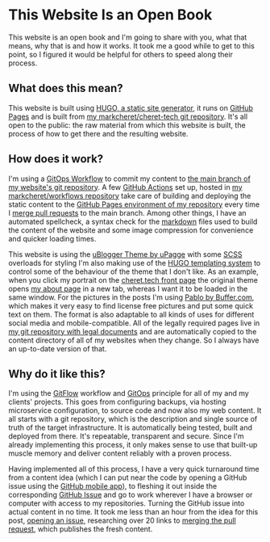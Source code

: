 # This Website Is an Open Book


This website is an open book and I'm going to share with you, what that means, why that is and how it works. It took me a good while to get to this point, so I figured it would be helpful for others to speed along their process.

## What does this mean?

This website is built using [HUGO, a static site generator](https://gohugo.io/), it runs on [GitHub Pages](https://pages.github.com/) and is built from [my markcheret/cheret-tech git repository](https://github.com/markcheret/cheret-tech). It's all open to the public: the raw material from which this website is built, the process of how to get there and the resulting website.

## How does it work?

I'm using a [GitOps Workflow](https://www.gitops.tech/) to commit my content to [the main branch of my website's git repository](https://github.com/markcheret/cheret-tech/tree/main). A few [GitHub Actions](https://github.com/features/actions) set up, hosted in [my markcheret/workflows repository](https://github.com/markcheret/workflows) take care of building and deploying the static content to the [GitHub Pages environment of my repository](https://github.com/markcheret/cheret-tech/tree/gh-pages) every time I [merge pull requests](https://docs.github.com/en/github/collaborating-with-issues-and-pull-requests/merging-a-pull-request) to the main branch. Among other things, I have an automated spellcheck, a syntax check for the [markdown](https://en.wikipedia.org/wiki/Markdown) files used to build the content of the website and some image compression for convenience and quicker loading times.

This website is using the [uBlogger Theme by uPagge](https://ublogger.netlify.app/) with some [SCSS](https://sass-lang.com/) overloads for styling I'm also making use of the [HUGO templating system](https://gohugo.io/templates/introduction/) to control some of the behaviour of the theme that I don't like. As an example, when you click my portrait on the [cheret.tech front page](https://cheret.tech/) the original theme opens [my about page](https://cheret.tech/about/) in a new tab, whereas I want it to be loaded in the same window. For the pictures in the posts I'm using [Pablo by Buffer.com](https://pablo.buffer.com/), which makes it very easy to find license free pictures and put some quick text on them. The format is also adaptable to all kinds of uses for different social media and mobile-compatible. All of the legally required pages live in [my git repository with legal documents](https://github.com/markcheret/legal) and are automatically copied to the content directory of all of my websites when they change. So I always have an up-to-date version of that.

## Why do it like this?

I'm using the [GitFlow](https://datasift.github.io/gitflow/IntroducingGitFlow.html) workflow and [GitOps](https://www.gitops.tech/) principle for all of my and my clients' projects. This goes from configuring backups, via hosting microservice configuration, to source code and now also my web content. It all starts with a git repository, which is the description and single source of truth of the target infrastructure. It is automatically being tested, built and deployed from there. It's repeatable, transparent and secure. Since I'm already implementing this process, it only makes sense to use that built-up muscle memory and deliver content reliably with a proven process.

Having implemented all of this process, I have a very quick turnaround time from a content idea (which I can put near the code by opening a GitHub issue using the [GitHub mobile app](https://github.com/mobile)), to fleshing it out inside the corresponding [GitHub Issue](https://guides.github.com/features/issues/) and go to work wherever I have a browser or computer with access to my repositories. Turning the GitHub issue into actual content in no time. It took me less than an hour from the idea for this post, [opening an issue](https://github.com/markcheret/cheret-tech/issues/59), researching over 20 links to [merging the pull request](https://github.com/markcheret/cheret-tech/pull/60), which publishes the fresh content.

